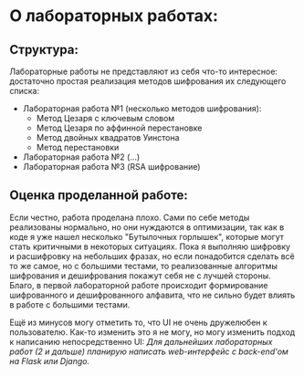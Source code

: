 # О лабораторных работах:
## Структура:
Лабораторные работы не представляют из себя что-то интересное: достаточно простая реализация методов шифрования их следующего списка:
* Лабораторная работа №1 (несколько методов шифрования):
    * Метод Цезаря с ключевым словом
    * Метод Цезаря по аффинной перестановке
    * Метод двойных квадратов Уинстона
    * Метод перестановки
* Лабораторная работа №2 (...)
* Лабораторная работа №3 (RSA шифрование)

## Оценка проделанной работе:
Если честно, работа проделана плохо. Сами по себе методы реализованы нормально, но они нуждаются в оптимизации, так как в коде я уже нашел несколько "Бутылочных горлышек", которые могут стать критичными в некоторых ситуациях. Пока я выполняю шифровку и расшифровку на небольших фразах, но если понадобится сделать всё то же самое, но с большими тестами, то реализованные алгоритмы шифрования и дешифрования покажут себя не с лучшей стороны. Благо, в первой лабораторной работе происходит формирование шифрованного и дешифрованного алфавита, что не сильно будет влиять в работе с большими тестами.

Ещё из минусов могу отметить то, что UI не очень дружелюбен к пользователю. Как-то изменить это я не могу, но могу изменить подход к написанию непосредственно UI: _Для дальнейших лабораторных работ (2 и дальше) планирую написать web-интерфейс с back-end'ом на Flask или Django._